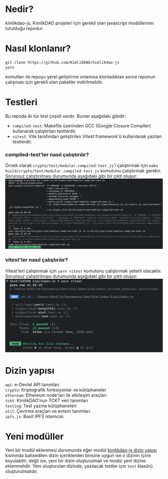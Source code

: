 # Nedir?
kimlikdao-js, KimlikDAO projeleri için gerekli olan javascript modüllerinin tutulduğu repodur.

# Nasıl klonlanır?

```shell 
git clone https://github.com/KimlikDAO/kimlikdao-js
yarn
``` 
komutları ile repoyu yerel geliştirme ortamına klonladıktan sonra reponun çalışması için gerekli olan paketler indirilmelidir.

# Testleri

Bu repoda iki tür test çeşidi vardır. Bunlar aşağıdaki gibidir:
* ```compiled-test```: Makefile üzerinden GCC (Google Closure Compiler) kullanarak çalıştırılan testlerdir. 
* ```vitest```: Vite tarafından geliştirilen Vitest framework'ü kullanılarak yazılan testlerdir.

### compiled-test'ler nasıl çalıştırılır?

Örnek olarak ```crypto/test/modular.compiled-test.js```'i çalıştırmak için ```make build/crypto/test/modular.compiled-test.js``` komutunu çalıştırmak gerekir. Sorunsuz çalıştırılması durumunda aşağıdaki gibi bir çıktı oluşur:<br>
 ![](img/modular.compiled-test.js_ornek_cikti.png "Örnek modular.compiled-test.js çıktısı")

### vitest'ler nasıl çalıştırılır?

Vitest'leri çalıştırmak için ```yarn vitest``` komutunu çalıştırmak yeterli olacaktır. Sorunsuz çalıştırılması durumunda aşağıdaki gibi bir çıktı oluşur:<br>
 ![](img/vitest_ornek_cikti.png "Örnek vitest çıktısı")
 
# Dizin yapısı

```api```: e-Devlet API tanımları<br>
```crypto```: Kriptografik fonksiyonlar ve kütüphaneler<br>
```ethereum```: Ethereum node'ları ile etkileşim araçları<br>
```tckt```: KimlikDAO'nun TCKT veri tanımları<br>
```testing```: Test yazma kütüphaneleri<br>
```util```: Çevirme araçları ve extern tanımları<br>
```ipfs.js```: Basit IPFS istemcisi

# Yeni modüller

Yeni bir modül eklenmesi durumunda eğer modül [kimlikdao-js dizin yapısı](#kimlikdao-js-dizin-yapısı) kısmında bahsedilen dizin içeriklerden birisine uygun ise o dizinin içine koyulabilir; değil ise, yeni bir dizin oluşturulmalı ve modül yeni dizine eklenmelidir. Yeni oluşturulan dizinde, yazılacak testler için ```test``` klasörü oluşturulmalıdır.